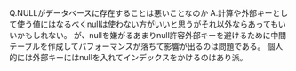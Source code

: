 Q.NULLがデータベースに存在することは悪いことなのか
A.計算や外部キーとして使う値にはなるべくnullは使わない方がいいと思うがそれ以外ならあってもいいかもしれない。
が、nullを嫌がるあまりnull許容外部キーを避けるために中間テーブルを作成してパフォーマンスが落ちて影響が出るのは問題である。
個人的には外部キーにはnullを入れてインデックスをかけるのはあり派。